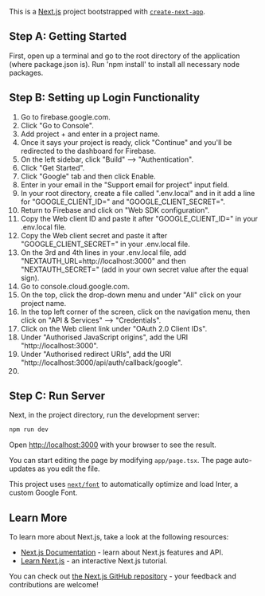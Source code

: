 This is a [Next.js](https://nextjs.org/) project bootstrapped with [`create-next-app`](https://github.com/vercel/next.js/tree/canary/packages/create-next-app).

## Step A: Getting Started

First, open up a terminal and go to the root directory of the application (where package.json is). Run 'npm install' to install all necessary node packages.


## Step B: Setting up Login Functionality

1. Go to firebase.google.com.
2. Click "Go to Console".
3. Add project + and enter in a project name.
4. Once it says your project is ready, click "Continue" and you'll be redirected to the dashboard for Firebase.
5. On the left sidebar, click "Build" --> "Authentication".
6. Click "Get Started".
7. Click "Google" tab and then click Enable.
8. Enter in your email in the "Support email for project" input field.
9. In your root directory, create a file called ".env.local" and in it add a line for "GOOGLE_CLIENT_ID=" and "GOOGLE_CLIENT_SECRET=".
10. Return to Firebase and click on "Web SDK configuration".
11. Copy the Web client ID and paste it after "GOOGLE_CLIENT_ID=" in your .env.local file.
12. Copy the Web client secret and paste it after "GOOGLE_CLIENT_SECRET=" in your .env.local file.
13. On the 3rd and 4th lines in your .env.local file, add "NEXTAUTH_URL=http://localhost:3000" and then "NEXTAUTH_SECRET=" (add in your own secret value after the equal sign).
14. Go to console.cloud.google.com.
15. On the top, click the drop-down menu and under "All" click on your project name.
16. In the top left corner of the screen, click on the navigation menu, then click on "API & Services" --> "Credentials".
17. Click on the Web client link under "OAuth 2.0 Client IDs".
18. Under "Authorised JavaScript origins", add the URI "http://localhost:3000".
19. Under "Authorised redirect URIs", add the URI "http://localhost:3000/api/auth/callback/google".
20. 

## Step C: Run Server

Next, in the project directory, run the development server:

```bash
npm run dev

```

Open [http://localhost:3000](http://localhost:3000) with your browser to see the result.

You can start editing the page by modifying `app/page.tsx`. The page auto-updates as you edit the file.

This project uses [`next/font`](https://nextjs.org/docs/basic-features/font-optimization) to automatically optimize and load Inter, a custom Google Font.

## Learn More

To learn more about Next.js, take a look at the following resources:

- [Next.js Documentation](https://nextjs.org/docs) - learn about Next.js features and API.
- [Learn Next.js](https://nextjs.org/learn) - an interactive Next.js tutorial.

You can check out [the Next.js GitHub repository](https://github.com/vercel/next.js/) - your feedback and contributions are welcome!